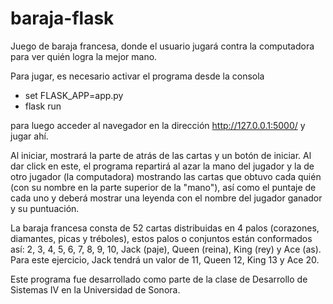 # baraja-flask
Juego de baraja francesa, donde el usuario jugará contra la computadora para ver quién logra la mejor mano.

Para jugar, es necesario activar el programa desde la consola
  - set FLASK_APP=app.py
  - flask run

para luego acceder al navegador en la dirección http://127.0.0.1:5000/ y jugar ahí.

Al iniciar, mostrará la parte de atrás de las cartas y un botón de iniciar. Al dar click en este, el programa repartirá al azar la mano del jugador y la de otro jugador (la computadora) mostrando las cartas que obtuvo cada quién (con su nombre en la parte superior de la "mano"), así como el puntaje de cada uno y deberá mostrar una leyenda con el nombre del jugador ganador y su puntuación.

La baraja francesa consta de 52 cartas distribuidas en 4 palos (corazones, diamantes, picas y tréboles), estos palos o conjuntos están conformados así: 2, 3, 4, 5, 6, 7, 8, 9, 10, Jack (paje), Queen (reina), King (rey) y Ace (as).  Para este ejercicio, Jack tendrá un valor de 11, Queen 12, King 13 y Ace 20.

Este programa fue desarrollado como parte de la clase de Desarrollo de Sistemas IV en la Universidad de Sonora.
